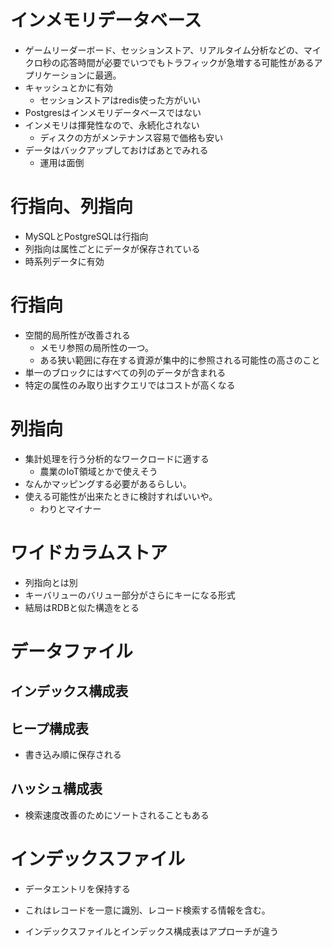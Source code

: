 # インメモリデータベース

- ゲームリーダーボード、セッションストア、リアルタイム分析などの、マイクロ秒の応答時間が必要でいつでもトラフィックが急増する可能性があるアプリケーションに最適。 
- キャッシュとかに有効
    - セッションストアはredis使った方がいい
- Postgresはインメモリデータベースではない
- インメモリは揮発性なので、永続化されない
    - ディスクの方がメンテナンス容易で価格も安い
- データはバックアップしておけばあとでみれる
    - 運用は面倒

# 行指向、列指向
- MySQLとPostgreSQLは行指向
- 列指向は属性ごとにデータが保存されている
- 時系列データに有効

# 行指向

- 空間的局所性が改善される
    - メモリ参照の局所性の一つ。
    - ある狭い範囲に存在する資源が集中的に参照される可能性の高さのこと
- 単一のブロックにはすべての列のデータが含まれる
- 特定の属性のみ取り出すクエリではコストが高くなる

# 列指向
- 集計処理を行う分析的なワークロードに適する
    - 農業のIoT領域とかで使えそう
- なんかマッピングする必要があるらしい。
- 使える可能性が出来たときに検討すればいいや。
    - わりとマイナー

# ワイドカラムストア
- 列指向とは別
- キーバリューのバリュー部分がさらにキーになる形式
- 結局はRDBと似た構造をとる


# データファイル

## インデックス構成表

## ヒープ構成表
- 書き込み順に保存される

## ハッシュ構成表
- 検索速度改善のためにソートされることもある

# インデックスファイル
- データエントリを保持する
- これはレコードを一意に識別、レコード検索する情報を含む。

- インデックスファイルとインデックス構成表はアプローチが違う


